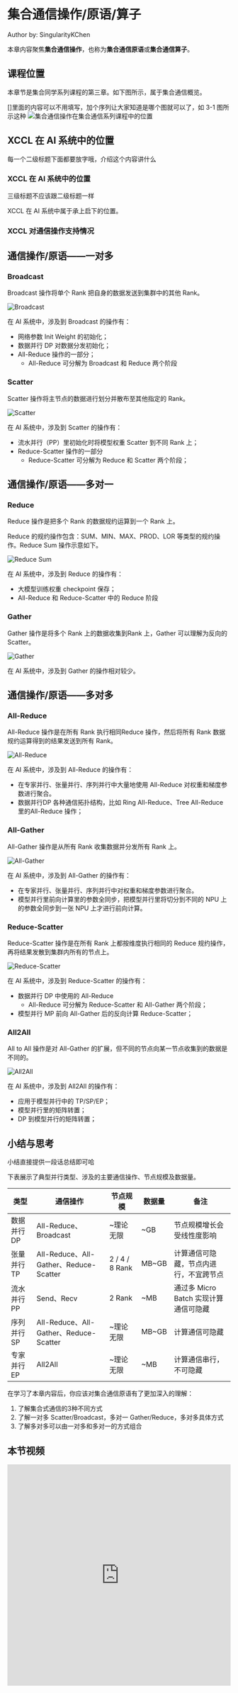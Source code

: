 <!--Copyright © ZOMI 适用于[License](https://github.com/Infrasys-AI/AIInfra)版权许可-->

# 集合通信操作/原语/算子

Author by: SingularityKChen

本章内容聚焦**集合通信操作**，也称为**集合通信原语**或**集合通信算子**。

## 课程位置

本章节是集合同学系列课程的第三章。如下图所示，属于集合通信概览。

>>>>>>>>>>>>>>>>
[]里面的内容可以不用填写，加个序列让大家知道是哪个图就可以了，如 3-1 图所示这种
![集合通信操作在集合通信系列课程中的位置](../images/02StorComm03CollectComm/03CCPrimtive01.png)

## XCCL 在 AI 系统中的位置

>>>>>>>>>>>>>>>>
每一个二级标题下面都要放字哦，介绍这个内容讲什么

### XCCL 在 AI 系统中的位置

>>>>>>>>>>>>>>>>
三级标题不应该跟二级标题一样

XCCL 在 AI 系统中属于承上启下的位置。

### XCCL 对通信操作支持情况

## 通信操作/原语——一对多

### Broadcast

Broadcast 操作将单个 Rank 把自身的数据发送到集群中的其他 Rank。

![Broadcast](../images/02StorComm03CollectComm/03CCPrimtive02.png)

在 AI 系统中，涉及到 Broadcast 的操作有：

- 网络参数 Init Weight 的初始化；
- 数据并行 DP 对数据分发初始化；
- All-Reduce 操作的一部分；
  - All-Reduce 可分解为 Broadcast 和 Reduce 两个阶段

### Scatter

Scatter 操作将主节点的数据进行划分并散布至其他指定的 Rank。

![Scatter](../images/02StorComm03CollectComm/03CCPrimtive03.png)

在 AI 系统中，涉及到 Scatter 的操作有：

- 流水并行（PP）里初始化时将模型权重 Scatter 到不同 Rank 上；
- Reduce-Scatter 操作的一部分
  - Reduce-Scatter 可分解为 Reduce  和 Scatter 两个阶段；

## 通信操作/原语——多对一

### Reduce

Reduce 操作是把多个 Rank 的数据规约运算到一个 Rank 上。

Reduce 的规约操作包含：SUM、MIN、MAX、PROD、LOR 等类型的规约操作。Reduce Sum 操作示意如下。

![Reduce Sum](../images/02StorComm03CollectComm/03CCPrimtive04.png)

在 AI 系统中，涉及到 Reduce 的操作有：

- 大模型训练权重 checkpoint 保存；
- All-Reduce 和 Reduce-Scatter 中的 Reduce 阶段

### Gather

Gather 操作是将多个 Rank 上的数据收集到Rank 上，Gather 可以理解为反向的 Scatter。

![Gather](../images/02StorComm03CollectComm/03CCPrimtive05.png)

在 AI 系统中，涉及到 Gather 的操作相对较少。

## 通信操作/原语——多对多

### All-Reduce

All-Reduce 操作是在所有 Rank 执行相同Reduce 操作，然后将所有 Rank 数据规约运算得到的结果发送到所有 Rank。

![All-Reduce](../images/02StorComm03CollectComm/03CCPrimtive06.png)

在 AI 系统中，涉及到 All-Reduce 的操作有：

- 在专家并行、张量并行、序列并行中大量地使用 All-Reduce 对权重和梯度参数进行聚合。
- 数据并行DP 各种通信拓扑结构，比如 Ring All-Reduce、Tree All-Reduce 里的All-Reduce 操作；

### All-Gather

All-Gather 操作是从所有 Rank 收集数据并分发所有 Rank 上。

![All-Gather](../images/02StorComm03CollectComm/03CCPrimtive07.png)

在 AI 系统中，涉及到 All-Gather 的操作有：

- 在专家并行、张量并行、序列并行中对权重和梯度参数进行聚合。
- 模型并行里前向计算里的参数全同步，把模型并行里将切分到不同的 NPU 上的参数全同步到一张 NPU 上才进行前向计算。

### Reduce-Scatter

Reduce-Scatter 操作是在所有 Rank 上都按维度执行相同的 Reduce 规约操作，再将结果发散到集群内所有的节点上。

![Reduce-Scatter](../images/02StorComm03CollectComm/03CCPrimtive08.png)

在 AI 系统中，涉及到 Reduce-Scatter 的操作有：

- 数据并行 DP 中使用的 All-Reduce
  - All-Reduce 可分解为 Reduce-Scatter 和 All-Gather 两个阶段；
- 模型并行 MP 前向 All-Gather 后的反向计算 Reduce-Scatter；

### All2All

All to All 操作是对 All-Gather 的扩展，但不同的节点向某一节点收集到的数据是不同的。

![All2All](../images/02StorComm03CollectComm/03CCPrimtive09.png)

在 AI 系统中，涉及到 All2All 的操作有：

- 应用于模型并行中的 TP/SP/EP；
- 模型并行里的矩阵转置；
- DP 到模型并行的矩阵转置；

## 小结与思考

>>>>>>>>>>>>>>>>
小结直接提供一段话总结即可哈

下表展示了典型并行类型、涉及的主要通信操作、节点规模及数据量。

| 类型                                                                                       | 通信操作                                | 节点规模           | 数据量   | 备注                        |
| ---------------------------------------------------------------------------------------- | ----------------------------------- | -------------- | ----- | ------------------------- |
| 数据并行 DP                                                                                  | All-Reduce、Broadcast                | ~理论无限          | ~GB   | 节点规模增长会受线性度影响             |
| 张量并行 TP                                                                                  | All-Reduce、All-Gather、Reduce-Scatter | 2 / 4 / 8 Rank | MB~GB | 计算通信可隐藏，节点内进行，不宜跨节点       |
| 流水并行 PP                                                                                  | Send、Recv                           | 2 Rank         | ~MB   | 通过多 Micro Batch 实现计算通信可隐藏 |
| 序列并行 SP                                                                                  | All-Reduce、All-Gather、Reduce-Scatter | ~理论无限          | MB~GB | 计算通信可隐藏                   |
| 专家并行 EP                                                                                  | All2All                             | ~理论无限          | ~MB   | 计算通信串行，不可隐藏               |

在学习了本章内容后，你应该对集合通信原语有了更加深入的理解：

1. 了解集合式通信的3种不同方式
2. 了解一对多 Scatter/Broadcast，多对一 Gather/Reduce，多对多具体方式
3. 了解多对多可以由一对多和多对一的方式组合

## 本节视频

<html>
<iframe src="https://player.bilibili.com/player.html?aid=1905375595&bvid=BV1gS411K7k5&cid=1571916171&page=1&as_wide=1&high_quality=1&danmaku=0&autoplay=0" width="100%" height="500" scrolling="no" border="0" frameborder="no" framespacing="0" allowfullscreen="true"></iframe>
</html>